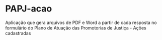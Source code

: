 # PAPJ-acao
Aplicação que gera arquivos de PDF e Word a partir de cada resposta no formulário do Plano de Atuação das Promotorias de Justiça - Ações cadastradas
